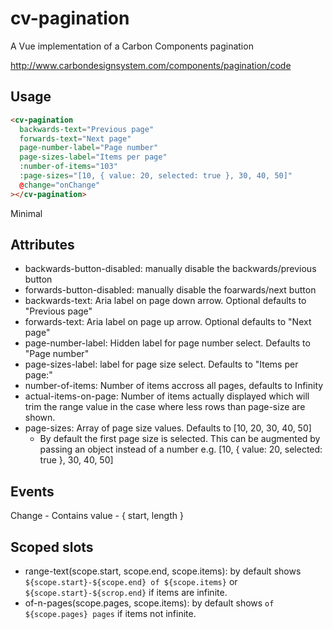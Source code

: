 # cv-pagination

A Vue implementation of a Carbon Components pagination

http://www.carbondesignsystem.com/components/pagination/code

## Usage

```html
<cv-pagination
  backwards-text="Previous page"
  forwards-text="Next page"
  page-number-label="Page number"
  page-sizes-label="Items per page"
  :number-of-items="103"
  :page-sizes="[10, { value: 20, selected: true }, 30, 40, 50]"
  @change="onChange"
></cv-pagination>
```

Minimal
<cv-pagination>

## Attributes

- backwards-button-disabled: manually disable the backwards/previous button
- forwards-button-disabled: manually disable the foarwards/next button
- backwards-text: Aria label on page down arrow. Optional defaults to "Previous page"
- forwards-text: Aria label on page up arrow. Optional defaults to "Next page"
- page-number-label: Hidden label for page number select. Defaults to "Page number"
- page-sizes-label: label for page size select. Defaults to "Items per page:"
- number-of-items: Number of items accross all pages, defaults to Infinity
- actual-items-on-page: Number of items actually displayed which will trim the range value in the case where less rows than page-size are shown.
- page-sizes: Array of page size values.
  Defaults to [10, 20, 30, 40, 50]
  - By default the first page size is selected. This can be augmented by passing an object instead of a number e.g.
    [10, { value: 20, selected: true }, 30, 40, 50]

## Events

Change - Contains value - { start, length }

## Scoped slots

- range-text(scope.start, scope.end, scope.items): by default shows `${scope.start}-${scope.end} of ${scope.items}` or `${scope.start}-${scrop.end}` if items are infinite.
- of-n-pages(scope.pages, scope.items): by default shows `of ${scope.pages} pages` if items not infinite.
